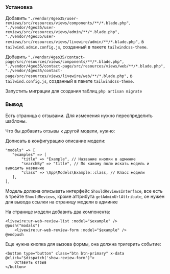 ### Установка

Добавить `"./vendor/4geo35/user-reviews/src/resources/views/components/**/*.blade.php",
        "./vendor/4geo35/user-reviews/src/resources/views/admin/**/*.blade.php",
        "./vendor/4geo35/user-reviews/src/resources/views/livewire/admin/**/*.blade.php",` в `tailwind.admin.config.js`, созданный в пакете `tailwindcss-theme`.

Добавить `"./vendor/4geo35/contact-page/src/resources/views/components/**/*.blade.php",
"./vendor/4geo35/contact-page/src/resources/views/web/**/*.blade.php", "./vendor/4geo35/contact-page/src/resources/views/livewire/web/**/*.blade.php",` в `tailwind.config.js`, созданный в пакете `tailwindcss-theme`.

Запустить миграции для создания таблиц `php artisan migrate`

### Вывод

Есть страница с отзывами. Для изменения нужно переопределить шаблоны.

Что бы добавить отзывы к другой модели, нужно:

Дописать в конфигурацию описание модели:
 
    "models" => [
       "examples" => [
           "title" => "Example", // Название кнопки в админке
           "searchBy" => "title", // По какому полю искать модель и выводить название
           "class" => \App\Models\Example::class, // Класс модели
       ],
    ],

Модель должна описывать интерфейс `ShouldReviewsInterface`, все есть в трейте `ShouldReviews`, кроме аттрибута `getAdminUrlAttribute`, он нужен для вывода ссылки на страницу модели в админке

На странице модели добавить два компонента:

    <livewire:ur-web-review-list :model="$example" />
    @push("modals")
        <livewire:ur-web-review-form :model="$example" />
    @endpush

Еще нужна кнопка для вызова формы, она должна тригерить событие:

    <button type="button" class="btn btn-primary" x-data @click="$dispatch('show-review-form')">
        Оставить отзыв
    </button>
